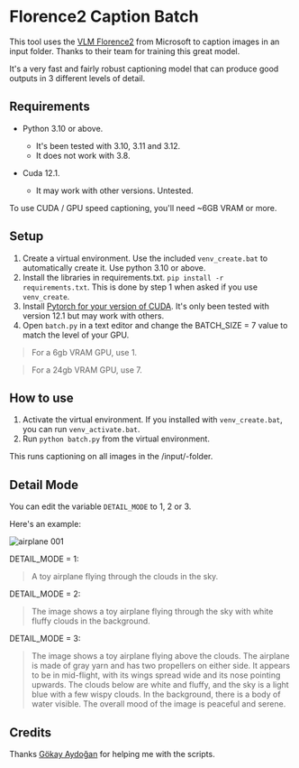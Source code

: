 # Florence2 Caption Batch
This tool uses the [VLM Florence2](https://huggingface.co/microsoft/Florence-2-large) from Microsoft to caption images in an input folder. Thanks to their team for training this great model.

It's a very fast and fairly robust captioning model that can produce good outputs in 3 different levels of detail.

## Requirements
* Python 3.10 or above.
  * It's been tested with 3.10, 3.11 and 3.12.
  * It does not work with 3.8.

* Cuda 12.1.
  * It may work with other versions. Untested.
 
To use CUDA / GPU speed captioning, you'll need ~6GB VRAM or more.

## Setup
1. Create a virtual environment. Use the included `venv_create.bat` to automatically create it. Use python 3.10 or above.
2. Install the libraries in requirements.txt. `pip install -r requirements.txt`. This is done by step 1 when asked if you use `venv_create`.
3. Install [Pytorch for your version of CUDA](https://pytorch.org/). It's only been tested with version 12.1 but may work with others.
4. Open `batch.py` in a text editor and change the BATCH_SIZE = 7 value to match the level of your GPU.

>   For a 6gb VRAM GPU, use 1.
  
>   For a 24gb VRAM GPU, use 7.

## How to use
1. Activate the virtual environment. If you installed with `venv_create.bat`, you can run `venv_activate.bat`.
2. Run `python batch.py` from the virtual environment.

This runs captioning on all images in the /input/-folder.

## Detail Mode
You can edit the variable `DETAIL_MODE` to 1, 2 or 3.

Here's an example:

![airplane 001](https://github.com/user-attachments/assets/61219c96-5ed1-4bb6-acee-17ddef62fe52)

DETAIL_MODE = 1:
> A toy airplane flying through the clouds in the sky.

DETAIL_MODE = 2:
> The image shows a toy airplane flying through the sky with white fluffy clouds in the background.


DETAIL_MODE = 3:
> The image shows a toy airplane flying above the clouds. The airplane is made of gray yarn and has two propellers on either side. It appears to be in mid-flight, with its wings spread wide and its nose pointing upwards. The clouds below are white and fluffy, and the sky is a light blue with a few wispy clouds. In the background, there is a body of water visible. The overall mood of the image is peaceful and serene.

## Credits
Thanks [Gökay Aydoğan](https://huggingface.co/gokaygokay) for helping me with the scripts.
